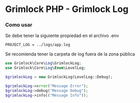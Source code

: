 Grimlock PHP - Grimlock Log
======

### Como usar

Se debe tener la siguiente propiedad en el archivo .env

```dotenv
PROJECT_LOG = ../logs/app.log
```

Se recomienda tener la carpeta de log fuera de la zona pública

```php
use Grimlock\Core\Log\GrimlockLog;
use Grimlock\Core\Log\Enum\LevelLog;

$grimlockLog = new GrimlockLog(LevelLog::Debug);

$grimlockLog->error("Message Error");
$grimlockLog->debug("Message Debug");
$grimlockLog->info(("Message Info"));
```